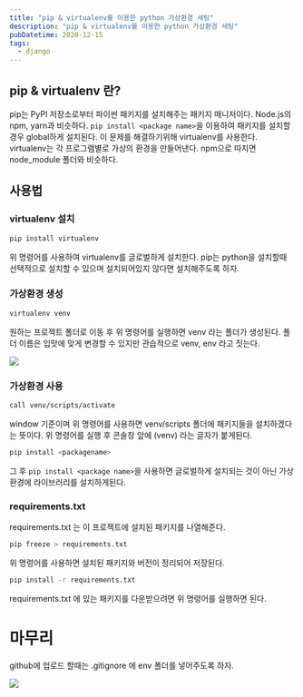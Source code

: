 ```yaml
---
title: "pip & virtualenv를 이용한 python 가상환경 세팅"
description: "pip & virtualenv를 이용한 python 가상환경 세팅"
pubDatetime: 2020-12-15
tags:
  - django
---
```


## pip & virtualenv 란?

pip는 PyPI 저장소로부터 파이썬 패키지를 설치해주는 패키지 매니저이다.
Node.js의 npm, yarn과 비슷하다.
`pip install <package name>`을 이용하여 패키지를 설치할 경우 global하게 설치된다.
이 문제를 해결하기위해 virtualenv를 사용한다.
virtualenv는 각 프로그램별로 가상의 환경을 만들어낸다.
npm으로 따지면 node_module 폴더와 비슷하다.

## 사용법

### virtualenv 설치

```sh
pip install virtualenv
```

위 명령어를 사용하여 virtualenv를 글로벌하게 설치한다.
pip는 python을 설치할때 선택적으로 설치할 수 있으며 설치되어있지 않다면 설치해주도록 하자.

### 가상환경 생성

```sh
virtualenv venv
```

원하는 프로젝트 폴더로 이동 후 위 명령어를 실행하면 venv 라는 폴더가 생성된다.
폴더 이름은 입맛에 맞게 변경할 수 있지만 관습적으로 venv, env 라고 짓는다.

![](https://images.velog.io/images/hojin9622/post/59db840f-98c2-496f-9a90-fed4d224e328/list.png)

### 가상환경 사용

```sh
call venv/scripts/activate
```

window 기준이며 위 명령어를 사용하면 venv/scripts 폴더에 패키지들을 설치하겠다는 뜻이다.
위 명령어를 실행 후 콘솔창 앞에 (venv) 라는 글자가 붙게된다.

```sh
pip install <packagename>
```

그 후 `pip install <package name>`을 사용하면 글로벌하게 설치되는 것이 아닌 가상환경에 라이브러리를 설치하게된다.

### requirements.txt

requirements.txt 는 이 프로젝트에 설치된 패키지를 나열해준다.

```sh
pip freeze > requirements.txt
```

위 명령어를 사용하면 설치된 패키지와 버전이 정리되어 저장된다.

```sh
pip install -r requirements.txt
```

requirements.txt 에 있는 패키지를 다운받으려면 위 명령어를 실행하면 된다.

# 마무리

github에 업로드 할때는 .gitignore 에 env 폴더를 넣어주도록 하자.

![](https://images.velog.io/images/hojin9622/post/42cfca80-476b-485f-85ee-5c2d517f6486/gitignore.png)
